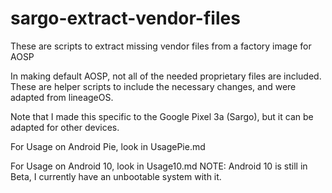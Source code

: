 # sargo-extract-vendor-files
These are scripts to extract missing vendor files from a factory image for AOSP

In making default AOSP, not all of the needed proprietary files are included. These are helper scripts to include the necessary changes, and were adapted from lineageOS.

Note that I made this specific to the Google Pixel 3a (Sargo), but it can be adapted for other devices.

For Usage on Android Pie, look in UsagePie.md

For Usage on Android 10, look in Usage10.md
NOTE: Android 10 is still in Beta, I currently have an unbootable system with it.
